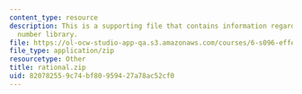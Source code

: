 ```yaml
---
content_type: resource
description: This is a supporting file that contains information regarding rational
  number library.
file: https://ol-ocw-studio-app-qa.s3.amazonaws.com/courses/6-s096-effective-programming-in-c-and-c-january-iap-2014/820782559c74bf80959427a78ac52cf0_rational.zip
file_type: application/zip
resourcetype: Other
title: rational.zip
uid: 82078255-9c74-bf80-9594-27a78ac52cf0
---
```

